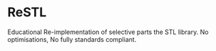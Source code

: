 ReSTL
=====

Educational Re-implementation of selective parts the STL library. No optimisations, No fully standards compliant.
